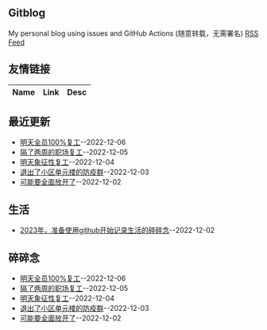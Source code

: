 ## Gitblog
My personal blog using issues and GitHub Actions (随意转载，无需署名)
[RSS Feed](https://raw.githubusercontent.com/mengziin/gitblog/master/feed.xml)
## 友情链接
| Name | Link | Desc | 
 | ---- | ---- | ---- |
## 最近更新
- [明天全员100%复工](https://github.com/mengziin/gitblog/issues/6)--2022-12-06
- [隔了两周的职场复工](https://github.com/mengziin/gitblog/issues/5)--2022-12-05
- [明天象征性复工](https://github.com/mengziin/gitblog/issues/4)--2022-12-04
- [退出了小区单元楼的防疫群](https://github.com/mengziin/gitblog/issues/3)--2022-12-03
- [可能要全面放开了](https://github.com/mengziin/gitblog/issues/2)--2022-12-02
## 生活
- [2023年，准备使用github开始记录生活的碎碎念](https://github.com/mengziin/gitblog/issues/1)--2022-12-02
## 碎碎念
- [明天全员100%复工](https://github.com/mengziin/gitblog/issues/6)--2022-12-06
- [隔了两周的职场复工](https://github.com/mengziin/gitblog/issues/5)--2022-12-05
- [明天象征性复工](https://github.com/mengziin/gitblog/issues/4)--2022-12-04
- [退出了小区单元楼的防疫群](https://github.com/mengziin/gitblog/issues/3)--2022-12-03
- [可能要全面放开了](https://github.com/mengziin/gitblog/issues/2)--2022-12-02
